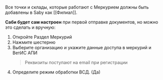 Все точки и склады, которые работают с Меркурием должны быть добавлены в Saby как [[Филиал]].

**Саби будет сам настроен** при первой отправке документов, но можно это сделать и вручную:
1. Откройте Раздел Меркурий
2. Нажмите шестерню
3. Выберите организацию и укажите данные доступа в меркурий и ВетИС АПИ
	> Реквизиты поступают на email при регистрации
4. Определите режим обработки ВСД. (Да)
